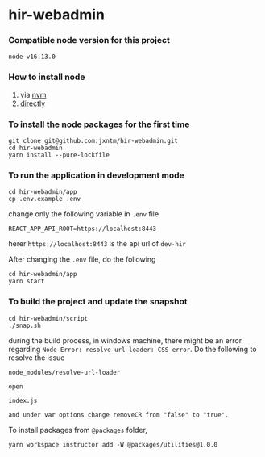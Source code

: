 # hir-webadmin

### Compatible node version for this project

```
node v16.13.0
```

### How to install node

1.  via [nvm](https://github.com/nvm-sh/nvm#installing-and-updating)
2.  [directly](https://nodejs.dev/download/)

### To install the node packages for the first time

```
git clone git@github.com:jxntm/hir-webadmin.git
cd hir-webadmin
yarn install --pure-lockfile
```

### To run the application in development mode

```
cd hir-webadmin/app
cp .env.example .env
```

change only the following variable in `.env` file

```
REACT_APP_API_ROOT=https://localhost:8443
```

herer `https://localhost:8443` is the api url of `dev-hir`

After changing the `.env` file, do the following

```
cd hir-webadmin/app
yarn start
```

### To build the project and update the snapshot

```
cd hir-webadmin/script
./snap.sh
```

during the build process, in windows machine, there might be an error regarding `Node Error: resolve-url-loader: CSS error`. Do the following to resolve the issue

```
node_modules/resolve-url-loader

open

index.js

and under var options change removeCR from "false" to "true".
```

To install packages from `@packages` folder,
```
yarn workspace instructor add -W @packages/utilities@1.0.0
```
